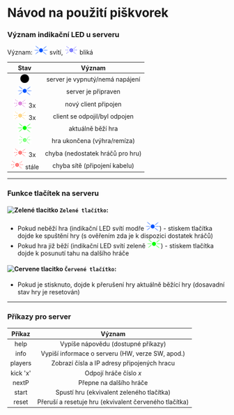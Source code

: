 # Návod na použití piškvorek

### Význam indikační LED u serveru
Význam: <img src="manual_data/LED_state/blue.png" height="20" /> svítí, <img src="manual_data/LED_state/blue_blink.png"  height="20" /> bliká


| Stav                                                                        | Význam        |
| :------------------------------------------------------------------------:  |:-------------:|
| <img src="manual_data/LED_state/black.png" height="20" />        | server je vypnutý/nemá napájení |
| <img src="manual_data/LED_state/blue.png" height="20px" />         | server je připraven             |  
| <img src="manual_data/LED_state/violet_blink.png"  height="20" />   3x      | nový client připojen            |
| <img src="manual_data/LED_state/orange_blink.png"  height="20" />   3x      | client se odpojil/byl odpojen   |
| <img src="manual_data/LED_state/green.png" height="20" />        | aktuálně běží hra               |
| <img src="manual_data/LED_state/green_blink.png" height="20" />             | hra ukončena (výhra/remíza)     |
| <img src="manual_data/LED_state/red_blink.png" height="20" />       3x      | chyba (nedostatek hráčů pro hru)|
| <img src="manual_data/LED_state/red_blink.png" height="20" />     stále     | chyba sítě (připojení kabelu)   |

---

### Funkce tlačítek na serveru
#### ![Zelené tlacitko](https://placehold.it/15/c5f015/000000?text=+) `Zelené tlačítko`:
  - Pokud neběží hra (indikační LED svítí modře <img src="manual_data/LED_state/blue.png" height="20" />) - stiskem tlačítka dojde ke spuštění hry (s ověřením zda je k dispozici dostatek hráčů)
  - Pokud hra již běží (indikační LED svítí zeleně <img src="manual_data/LED_state/green.png" height="20" />) - stiskem tlačítka dojde k posunutí tahu na dalšího hráče

#### ![Cervene tlacitko](https://placehold.it/15/f03c15/000000?text=+) `Červené tlačítko`:
  - Pokud je stisknuto, dojde k přerušení hry aktuálně běžící hry (dosavadní stav hry je resetován)
---

### Příkazy pro server
|  Příkaz |                         Význam                         |
|:-------:|:------------------------------------------------------:|
|   help  | Vypíše nápovědu (dostupné příkazy)                     |
|   info  | Vypiší informace o serveru (HW, verze SW, apod.)       |
| players | Zobrazí čísla a IP adresy připojených hracu            |
| kick 'x'| Odpojí hráče číslo _x_                                 |
| nextP   | Přepne na dalšího hráče                                |
|  start  | Spustí hru (ekvivalent zeleného tlačítka)              |
|  reset  | Přeruší a resetuje hru (ekvivalent červeného tlačítka) |
